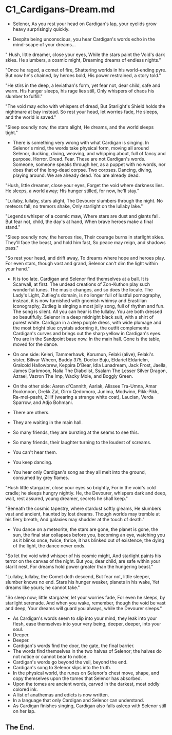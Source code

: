 # C1_Cardigans-Dream.md

- Selenor,
As you rest your head on Cardigan's lap, your eyelids grow heavy surprisingly quickly.

- Despite being unconscious, you hear Cardigan's words echo in the mind-scape of your dreams...

" Hush, little dreamer, close your eyes,
While the stars paint the Void's dark skies.
He slumbers, a cosmic might,
Dreaming dreams of endless nights."

"Once he raged, a comet of fire,
Shattering worlds in his world-ending pyre.
But now he's chained, by heroes bold,
His power restrained, a story told."

"He stirs in the deep, a leviathan's form,
yet fear not, dear child, safe and warm.
His hunger sleeps, his rage lies still,
Only whispers of chaos his slumber to fulfill."

"The void may echo with whispers of dread,
But Starlight's Shield holds the nightmare at bay instead.
So rest your head, let worries fade,
He sleeps, and the world is saved."

"Sleep soundly now, the stars alight,
He dreams, and the world sleeps tight."

- There is something very wrong with what Cardigan is singing. In Selenor's mind, the words take physical form, moving all around Selenor, ducking, diving, weaving, and whipping about, full of fancy and purpose. Horror. Dread. Fear. These are not Cardigan's words. Someone, someone speaks through her, as a puppet with no words, nor does that of the long-dead corpse. Two corpses. Dancing, diving, playing around. We are already dead. You are already dead.

"Hush, little dreamer, close your eyes,
Forget the void where darkness lies.
He sleeps, a world away;
His hunger stilled, for now, he'll stay."

"Lullaby, lullaby, stars alight,
The Devourer slumbers through the night.
No meteors fall; no tremors shake,
Only starlight on the lullaby lake."

"Legends whisper of a cosmic maw,
Where stars are dust and giants fall.
But fear not, child, the day's at hand,
When brave heroes make a final stand."

"Sleep soundly now, the heroes rise,
Their courage burns in starlight skies.
They'll face the beast, and hold him fast,
So peace may reign, and shadows pass."

"So rest your head, and drift away,
To dreams where hope and heroes play.
For even stars, though vast and grand,
Selenor can't dim the light within your hand."

- It is too late. Cardigan and Selenor find themselves at a ball. It is Scarwall, at first. The undead creations of Zon-Kuthon play such wonderful tunes. The music changes, and so does the locale. The Lady's Light, Zutlieg's domain, is no longer full of lustful pornography, instead, it is now furnished with gnomish whimsy and Erastilian iconography, Zutlieg is singing a most jolly song, full of rhythm and fun. The song is silent. All you can hear is the lullaby. You are both dressed so beautifully. Selenor in a deep midnight black suit, with a shirt of purest white. Cardigan in a deep purple dress, with wide plumage and the most bright blue crystals adorning it, the outfit complements Cardigan's curves and brings out the sharp yellow in Cardigan's eyes. You are in the Sandpoint base now. In the main hall. Gone is the table, moved for the dance.

- On one side: Keleri, Tammerhawk, Korumun, Felaki (alive), Felaki's sister, Bilivar Wheen, Buddy 375, Doctor Buju, Eldariel Eldarielm, Gralcold Hallowbrew, Keppira D’Bear, Idla Lunadream, Jack Frost, Jaella, James Darkmoon, Nalia The Diabolist, Ssalarn The Lesser Silver Dragon, Azrael, Vazron The Imp, Wacky Mole, and Boggly Green.

- On the other side: Aaren d'Cannith, Aarlak, Alissee Tra-Umna, Amar Rookmoon, Drekk Zal, Girro Qedomoro, Junima, Modwinn, Pikk-Pikk, Ra-mei-pasht, Zillif (wearing a strange white coat), Laucian, Verda Sparrow, and Adjo Bohmani.

- There are others.
- They are waiting in the main hall.
- So many friends, they are bursting at the seams to see this.
- So many friends, their laughter turning to the loudest of screams.
- You can't hear them.
- You keep dancing.
- You hear only Cardigan's song as they all melt into the ground, consumed by grey flames.

"Hush little stargazer, close your eyes so brightly,
For in the void's cold cradle; he sleeps hungry nightly.
He, the Devourer, whispers dark and deep,
wait, rest assured, young dreamer, secrets he shall keep."

"Beneath the cosmic tapestry, where stardust softly gleams, 
He slumbers vast and ancient, haunted by lost dreams. 
Though worlds may tremble at his fiery breath, 
And galaxies may shudder at the touch of death."

- You dance on a meteorite, the stars are gone, the planet is gone, the sun, the final star collapses before you, becoming an eye, watching you as it blinks once, twice, thrice, it has blinked out of existence, the dying of the light, the dance never ends.

"So let the void wind whisper of his cosmic might,
And starlight paints his terror on the canvas of the night.
But you, dear child, are safe within your starlit nest,
For dreams hold power greater than the hungering beast."

"Lullaby, lullaby, the Comet doth descend,
But fear not, little sleeper, slumber knows no end.
Stars his hunger weaker, planets in his wake,
Yet dreams like yours; he cannot take."

"So sleep now; little stargazer, let your worries fade,
For even he sleeps, by starlight serenade.
And when you wake, remember, though the void be vast and deep,
Your dreams will guard you always, while the Devourer sleeps."

- As Cardigan's words seem to slip into your mind, they leak into your flesh, ease themselves into your very being, deeper, deeper, into your soul. 
- Deeper. 
- Deeper. 
- Cardigan's words find the door, the gate, the final barrier. 
- The words find themselves in the two halves of Selenor; the halves do not notice or cannot bear to notice. 
- Cardigan's words go beyond the veil, beyond the end. 
- Cardigan's song to Selenor slips into the truth. 
- In the physical world, the runes on Selenor's chest move, shape, and copy themselves upon the tomes that Selenor has absorbed. 
- Upon the tomes are ancient words, carved in the darkest, most oddly colored ink. 
- A list of anathemas and edicts is now written. 
- In a language that only Cardigan and Selenor can understand. 
- As Cardigan finishes singing, Cardigan also falls asleep with Selenor still on her lap. 

## The End.
